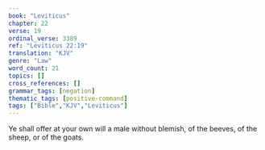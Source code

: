 ```yaml
---
book: "Leviticus"
chapter: 22
verse: 19
ordinal_verse: 3389
ref: "Leviticus 22:19"
translation: "KJV"
genre: "Law"
word_count: 21
topics: []
cross_references: []
grammar_tags: [negation]
thematic_tags: [positive-command]
tags: ["Bible","KJV","Leviticus"]
---
```

Ye shall offer at your own will a male without blemish, of the beeves, of the sheep, or of the goats.
